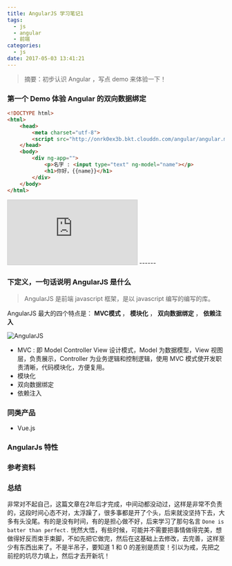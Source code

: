 ```yaml
---
title: AngularJS 学习笔记1
tags:
  - js
  - angular
  - 前端
categories:
  - js
date: 2017-05-03 13:41:21
---
```



> 摘要：初步认识 Angular ，写点 demo 来体验一下！



<script src="http://onrk0ex3b.bkt.clouddn.com/angular/angular.min.js"></script>
### 第一个 Demo 体验 Angular 的双向数据绑定
```html
<!DOCTYPE html>
<html>
	<head>
		<meta charset="utf-8">
		<script src="http://onrk0ex3b.bkt.clouddn.com/angular/angular.min.js"></script>
	</head>
	<body>
		<div ng-app="">
			<p>名字 : <input type="text" ng-model="name"></p>
			<h1>你好，{{name}}</h1>
		</div>
	</body>
</html>
```

<iframe src="http://demo.x99.ink/angularJSDemo/1.html" name="iframe_a" style="border: 1px solid #ccc"></iframe>
<!-- more -->
------


### 下定义，一句话说明 AngularJS 是什么

> AngularJS 是前端 javascript 框架，是以 javascript 编写的编写的库。

AngularJS 最大的四个特点是： **MVC模式** ， **模块化** ， **双向数据绑定** ， **依赖注入**

![](http://blog-images.qiniu.wqf31415.xyz/AngularJS-Shield.svg "AngularJS") 

- MVC : 即 Model Controller View 设计模式，Model 为数据模型，View 视图层，负责展示，Controller 为业务逻辑和控制逻辑，使用 MVC 模式使开发职责清晰，代码模块化，方便复用。
- 模块化
- 双向数据绑定
- 依赖注入



### 同类产品

- Vue.js



### AngularJs 特性



### 参考资料



### 总结

非常对不起自己，这篇文章在2年后才完成，中间动都没动过，这样是非常不负责的，这段时间心态不对，太浮躁了，很多事都是开了个头，后来就没坚持下去，大多有头没尾。有的是没有时间，有的是担心做不好，后来学习了那句名言 `Done is batter than perfect.` 恍然大悟，有些时候，可能并不需要把事情做得完美，想做得好反而束手束脚，不如先把它做完，然后在这基础上去修改，去完善，这样至少有东西出来了。不是半吊子，要知道 1 和 0 的差别是质变！引以为戒，先把之前挖的坑尽力填上，然后才去开新坑！



